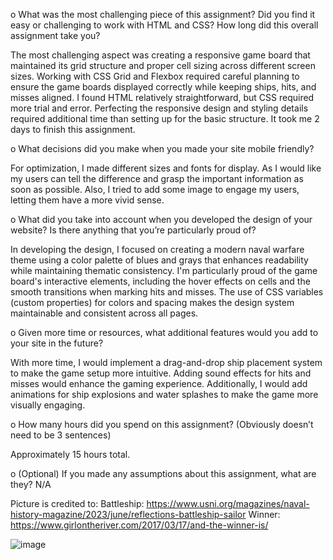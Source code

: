 o	What was the most challenging piece of this assignment?  Did you find it easy or challenging to work with HTML and CSS?  How long did this overall assignment take you?

The most challenging aspect was creating a responsive game board that maintained its grid structure and proper cell sizing across different screen sizes. Working with CSS Grid and Flexbox required careful planning to ensure the game boards displayed correctly while keeping ships, hits, and misses aligned. I found HTML relatively straightforward, but CSS required more trial and error. Perfecting the responsive design and styling details required additional time than setting up for the basic structure. It took me 2 days to finish this assignment.

o	What decisions did you make when you made your site mobile friendly?

For optimization, I made different sizes and fonts for display. As I would like my users can tell the difference and grasp the important information as soon as possible. Also, I tried to add some image to engage my users, letting them have a more vivid sense.

o	What did you take into account when you developed the design of your website?  Is there anything that you’re particularly proud of?

In developing the design, I focused on creating a modern naval warfare theme using a color palette of blues and grays that enhances readability while maintaining thematic consistency. I'm particularly proud of the game board's interactive elements, including the hover effects on cells and the smooth transitions when marking hits and misses. The use of CSS variables (custom properties) for colors and spacing makes the design system maintainable and consistent across all pages.

o	Given more time or resources, what additional features would you add to your site in the future? 

With more time, I would implement a drag-and-drop ship placement system to make the game setup more intuitive. Adding sound effects for hits and misses would enhance the gaming experience. Additionally, I would add animations for ship explosions and water splashes to make the game more visually engaging.

o	How many hours did you spend on this assignment? (Obviously doesn’t need to be 3 sentences)

Approximately 15 hours total.


o	(Optional) If you made any assumptions about this assignment, what are they?
N/A

Picture is credited to:
Battleship:
https://www.usni.org/magazines/naval-history-magazine/2023/june/reflections-battleship-sailor
Winner:
https://www.girlontheriver.com/2017/03/17/and-the-winner-is/


![image](https://github.com/user-attachments/assets/4740cccf-f2f8-4e41-bc7d-c93e784fe881)
